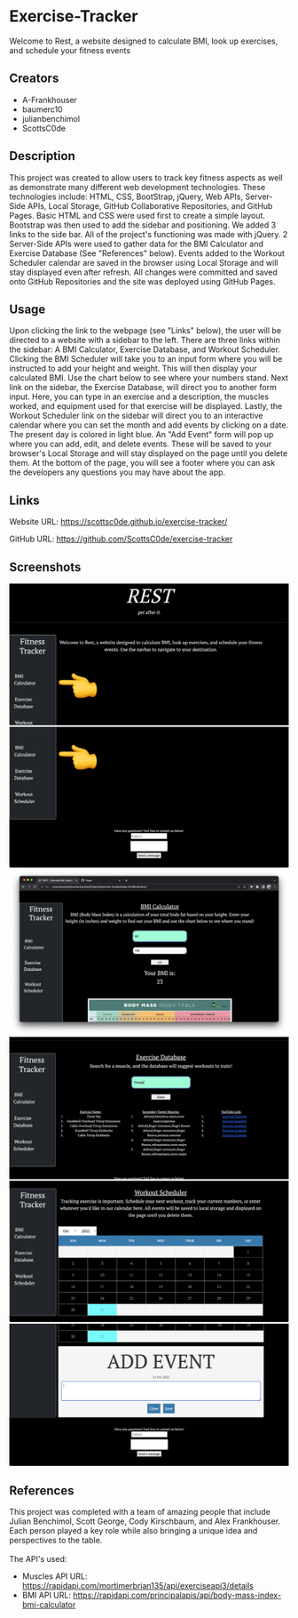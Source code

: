 # Exercise-Tracker
Welcome to Rest, a website designed to calculate BMI, look up exercises, and schedule your fitness events

## Creators

-  A-Frankhouser <br/>
-  baumerc10<br/>
-  julianbenchimol<br/>
-  ScottsC0de

## Description

This project was created to allow users to track key fitness aspects as well as demonstrate many different web development technologies. These technologies include: HTML, CSS, BootStrap, jQuery, Web APIs, Server-Side APIs, Local Storage, GitHub Collaborative Repositories, and GitHub Pages. Basic HTML and CSS were used first to create a simple layout. Bootstrap was then used to add the sidebar and positioning. We added 3 links to the side bar. All of the project's functioning was made with jQuery. 2 Server-Side APIs were used to gather data for the BMI Calculator and Exercise Database (See "References" below). Events added to the Workout Scheduler calendar are saved in the browser using Local Storage and will stay displayed even after refresh. All changes were committed and saved onto GitHub Repositories and the site was deployed using GitHub Pages.

## Usage 

Upon clicking the link to the webpage (see "Links" below), the user will be directed to a website with a sidebar to the left. There are three links within the sidebar: A BMI Calculator, Exercise Database, and Workout Scheduler. Clicking the BMI Scheduler will take you to an input form where you will be instructed to add your height and weight. This will then display your calculated BMI. Use the chart below to see where your numbers stand. Next link on the sidebar, the Exercise Database, will direct you to another form input. Here, you can type in an exercise and a description, the muscles worked, and equipment used for that exercise will be displayed. Lastly, the Workout Scheduler link on the sidebar will direct you to an interactive calendar where you can set the month and add events by clicking on a date. The present day is colored in light blue. An "Add Event" form will pop up where you can add, edit, and delete events. These will be saved to your browser's Local Storage and will stay displayed on the page until you delete them. At the bottom of the page, you will see a footer where you can ask the developers any questions you may have about the app.


## Links

Website URL: https://scottsc0de.github.io/exercise-tracker/

GitHub URL: https://github.com/ScottsC0de/exercise-tracker

## Screenshots

![alt text](img/site-pic1.png)
![alt text](img/site-pic2.png)
![alt text](img/site-pic3.png)
![alt text](img/site-pic4.png)
![alt text](img/site-pic5.png)
![alt text](img/site-pic6.png)

## References

This project was completed with a team of amazing people that include Julian Benchimol, Scott George, Cody Kirschbaum, and Alex Frankhouser. Each person played a key role while also bringing a unique idea and perspectives to the table.<br />  
The API's used:
-  Muscles API URL: https://rapidapi.com/mortimerbrian135/api/exerciseapi3/details
-  BMI API URL: https://rapidapi.com/principalapis/api/body-mass-index-bmi-calculator